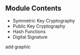## Module Contents

- Symmetric Key Cryptography
- Public Key Cryptography
- Hash Functions
- Digital Signature

add graphic